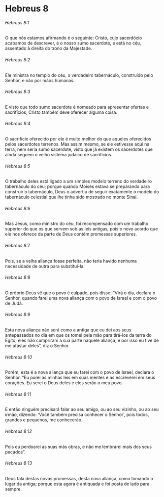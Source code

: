 # Hebreus 8

###### Hebreus 8:1

O que nós estamos afirmando é o seguinte: Cristo, cujo sacerdócio acabamos de descrever, é o nosso sumo sacerdote, e está no céu, assentado à direita do trono da Majestade.

###### Hebreus 8:2

Ele ministra no templo do céu, o verdadeiro tabernáculo, construído pelo Senhor, e não por mãos humanas.

###### Hebreus 8:3

E visto que todo sumo sacerdote é nomeado para apresentar ofertas e sacrifícios, Cristo também deve oferecer alguma coisa.

###### Hebreus 8:4

O sacrifício oferecido por ele é muito melhor do que aqueles oferecidos pelos sacerdotes terrenos. Mas assim mesmo, se ele estivesse aqui na terra, nem seria sumo sacerdote, visto que já existem os sacerdotes que ainda seguem o velho sistema judaico de sacrifícios.

###### Hebreus 8:5

O trabalho deles está ligado a um simples modelo terreno do verdadeiro tabernáculo do céu; porque quando Moisés estava se preparando para construir o tabernáculo, Deus o advertiu de seguir exatamente o modelo do tabernáculo celestial que lhe tinha sido mostrado no monte Sinai.

###### Hebreus 8:6

Mas Jesus, como ministro do céu, foi recompensado com um trabalho superior do que os que servem sob as leis antigas, pois o novo acordo que ele nos oferece da parte de Deus contém promessas superiores.

###### Hebreus 8:7

Pois, se a velha aliança fosse perfeita, não teria havido nenhuma necessidade de outra para substituí-la.

###### Hebreus 8:8

O próprio Deus vê que o povo é culpado, pois disse: “Virá o dia, declara o Senhor, quando farei uma nova aliança com o povo de Israel e com o povo de Judá.

###### Hebreus 8:9

Esta nova aliança não será como a antiga que eu dei aos seus antepassados no dia em que os tomei pela mão para tirá-los da terra do Egito; eles não cumpriram a sua parte naquele aliança, e por isso eu tive de me afastar deles”, diz o Senhor.

###### Hebreus 8:10

Porém, esta é a nova aliança que eu farei com o povo de Israel, declara o Senhor. “Eu porei as minhas leis em suas mentes e as escreverei em seus corações. Eu serei o Deus deles e eles serão o meu povo.

###### Hebreus 8:11

E então ninguém precisará falar ao seu amigo, ou ao seu vizinho, ou ao seu irmão, dizendo: ‘Você também precisa conhecer o Senhor’, pois todos, grandes e pequenos, me conhecerão.

###### Hebreus 8:12

Pois eu perdoarei as suas más obras, e não me lembrarei mais dos seus pecados”.

###### Hebreus 8:13

Deus fala destas novas promessas, desta nova aliança, como tomando o lugar da antiga; porque esta agora é antiquada e foi posta de lado para sempre.

